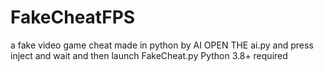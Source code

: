 # FakeCheatFPS
 a fake video game cheat made in python by AI
 OPEN THE ai.py and press inject and wait and then launch FakeCheat.py
 Python 3.8+ required
